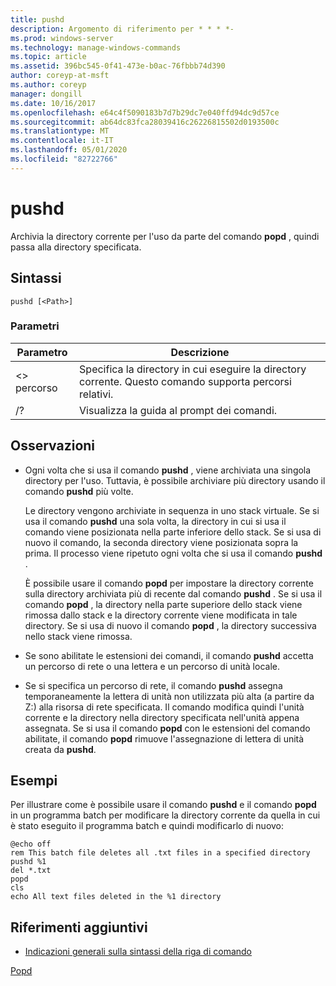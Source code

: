 ```yaml
---
title: pushd
description: Argomento di riferimento per * * * *-
ms.prod: windows-server
ms.technology: manage-windows-commands
ms.topic: article
ms.assetid: 396bc545-0f41-473e-b0ac-76fbbb74d390
author: coreyp-at-msft
ms.author: coreyp
manager: dongill
ms.date: 10/16/2017
ms.openlocfilehash: e64c4f5090183b7d7b29dc7e040ffd94dc9d57ce
ms.sourcegitcommit: ab64dc83fca28039416c26226815502d0193500c
ms.translationtype: MT
ms.contentlocale: it-IT
ms.lasthandoff: 05/01/2020
ms.locfileid: "82722766"
---
```

# <a name="pushd"></a>pushd



Archivia la directory corrente per l'uso da parte del comando **popd** , quindi passa alla directory specificata.



## <a name="syntax"></a>Sintassi

```
pushd [<Path>]
```

### <a name="parameters"></a>Parametri

|Parametro|Descrizione|
|---------|-----------|
|\<> percorso|Specifica la directory in cui eseguire la directory corrente. Questo comando supporta percorsi relativi.|
|/?|Visualizza la guida al prompt dei comandi.|

## <a name="remarks"></a>Osservazioni

-   Ogni volta che si usa il comando **pushd** , viene archiviata una singola directory per l'uso. Tuttavia, è possibile archiviare più directory usando il comando **pushd** più volte.

    Le directory vengono archiviate in sequenza in uno stack virtuale. Se si usa il comando **pushd** una sola volta, la directory in cui si usa il comando viene posizionata nella parte inferiore dello stack. Se si usa di nuovo il comando, la seconda directory viene posizionata sopra la prima. Il processo viene ripetuto ogni volta che si usa il comando **pushd** .

    È possibile usare il comando **popd** per impostare la directory corrente sulla directory archiviata più di recente dal comando **pushd** . Se si usa il comando **popd** , la directory nella parte superiore dello stack viene rimossa dallo stack e la directory corrente viene modificata in tale directory. Se si usa di nuovo il comando **popd** , la directory successiva nello stack viene rimossa.
-   Se sono abilitate le estensioni dei comandi, il comando **pushd** accetta un percorso di rete o una lettera e un percorso di unità locale.
-   Se si specifica un percorso di rete, il comando **pushd** assegna temporaneamente la lettera di unità non utilizzata più alta (a partire da Z:) alla risorsa di rete specificata. Il comando modifica quindi l'unità corrente e la directory nella directory specificata nell'unità appena assegnata. Se si usa il comando **popd** con le estensioni del comando abilitate, il comando **popd** rimuove l'assegnazione di lettera di unità creata da **pushd**.

## <a name="examples"></a>Esempi

Per illustrare come è possibile usare il comando **pushd** e il comando **popd** in un programma batch per modificare la directory corrente da quella in cui è stato eseguito il programma batch e quindi modificarlo di nuovo:
```
@echo off
rem This batch file deletes all .txt files in a specified directory
pushd %1
del *.txt
popd
cls
echo All text files deleted in the %1 directory
```

## <a name="additional-references"></a>Riferimenti aggiuntivi

- [Indicazioni generali sulla sintassi della riga di comando](command-line-syntax-key.md)

[Popd](popd.md)